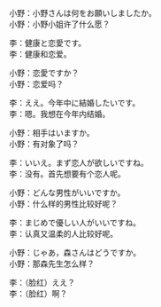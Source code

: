 小野：小野さんは何をお願いしましたか。  
小野：小野小姐许了什么愿？  

李：健康と恋愛です。  
李：健康和恋爱。  

小野：恋愛ですか？  
小野：恋爱吗？  

李：ええ。今年中に結婚したいです。  
李：嗯。我想在今年内结婚。  

小野：相手はいますか。  
小野：有对象了吗？  

李：いいえ。まず恋人が欲しいですね。  
李：没有。首先想要有个恋人呢。  

小野：どんな男性がいいですか。  
小野：什么样的男性比较好呢？  

李：まじめで優しい人がいいですね。  
李：认真又温柔的人比较好呢。  

小野：じゃあ，森さんはどうですか。  
小野：那森先生怎么样？  

李：（脸红）ええ？  
李：（脸红）啊？